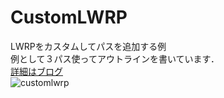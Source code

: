 # CustomLWRP
LWRPをカスタムしてパスを追加する例<br>
例として３パス使ってアウトラインを書いています．<br>
[詳細はブログ](https://unitech.hatenablog.com/entry/2019/01/12/185517)<br>
![customlwrp](https://user-images.githubusercontent.com/11411789/51071825-a7f2e980-169a-11e9-99d5-081a647b5727.png)

